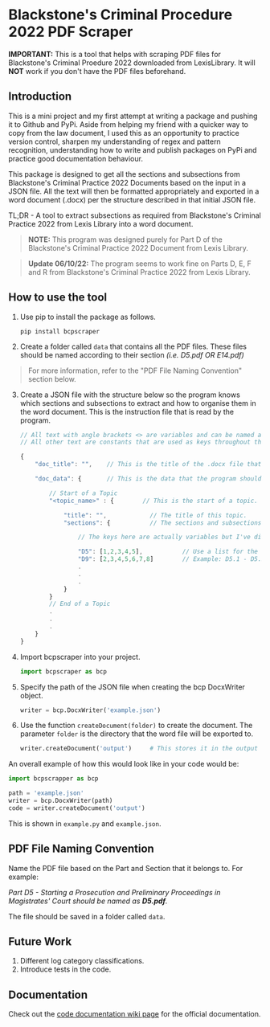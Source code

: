 # Blackstone's Criminal Procedure 2022 PDF Scraper

**IMPORTANT:** This is a tool that helps with scraping PDF files for Blackstone's Criminal Proedure 2022 downloaded from LexisLibrary. It will **NOT** work if you don't have the PDF files beforehand.

## Introduction

This is a mini project and my first attempt at writing a package and pushing it to Github and PyPi. Aside from helping my friend with a quicker way to copy from the law document, I used this as an opportunity to practice version control, sharpen my understanding of regex and pattern recognition, understanding how to write and publish packages on PyPi and practice good documentation behaviour.

This package is designed to get all the sections and subsections from Blackstone's Criminal Practice 2022 Documents based on the input in a JSON file. All the text will then be formatted appropriately and exported in a word document (.docx) per the structure described in that initial JSON file.

TL;DR - A tool to extract subsections as required from Blackstone's Criminal Practice 2022 from Lexis Library into a word document.

> **NOTE:** This program was designed purely for Part D of the Blackstone's Criminal Practice 2022 Document from Lexis Library. 

> **Update 06/10/22:** The program seems to work fine on Parts D, E, F and R from Blackstone's Criminal Practice 2022 from Lexis Library.

## How to use the tool

1. Use pip to install the package as follows.

    ```console
    pip install bcpscraper
    ```

2. Create a folder called `data` that contains all the PDF files. These files should be named according to their section *(i.e. D5.pdf OR E14.pdf)*
> For more information, refer to the "PDF File Naming Convention" section below.

3. Create a JSON file with the structure below so the program knows which sections and subsections to extract and how to organise them in the word document. This is the instruction file that is read by the program.

    ```js
    // All text with angle brackets <> are variables and can be named according to preference.
    // All other text are constants that are used as keys throughout the program.

    {
        "doc_title": "",    // This is the title of the .docx file that will be created.

        "doc_data": {       // This is the data that the program should look for.

            // Start of a Topic
            "<topic_name>" : {        // This is the start of a topic. There can be as many topics as you want within this JSON file.

                "title": "",            // The title of this topic.
                "sections": {           // The sections and subsections that the progrma should look for

                    // The keys here are actually variables but I've displayed them as text as an example situation.

                    "D5": [1,2,3,4,5],           // Use a list for the subsections within that particular section 
                    "D9": [2,3,4,5,6,7,8]        // Example: D5.1 - D5.5 and D9.2 - D9.8
                    .
                    .
                    .
                }
            }
            // End of a Topic
            .
            .
            .
        }
    }
    ```

4. Import bcpscraper into your project.
    ```py
    import bcpscraper as bcp
    ```

5. Specify the path of the JSON file when creating the bcp DocxWriter object.
    ```py
    writer = bcp.DocxWriter('example.json')
    ```

6. Use the function `createDocument(folder)` to create the document. The parameter `folder` is the directory that the word file will be exported to.
    ```py
    writer.createDocument('output')     # This stores it in the output folder
    ```

An overall example of how this would look like in your code would be:

```py
import bcpscrapper as bcp

path = 'example.json'
writer = bcp.DocxWriter(path)
code = writer.createDocument('output')
```

This is shown in `example.py` and `example.json`.

## PDF File Naming Convention

Name the PDF file based on the Part and Section that it belongs to. For example:

*Part D5 - Starting a Prosecution and Preliminary Proceedings in Magistrates' Court should be named as **D5.pdf**.*

The file should be saved in a folder called `data`.

## Future Work

1. Different log category classifications.
2. Introduce tests in the code.

## Documentation

Check out the [code documentation wiki page](https://github.com/thekhoo/bcpscraper/wiki/Code-Documentation) for the official documentation.
